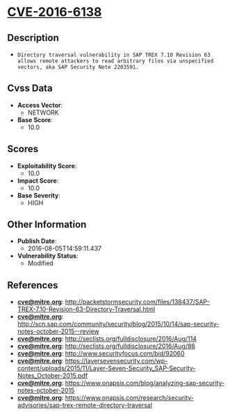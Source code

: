 
# [CVE-2016-6138](http://packetstormsecurity.com/files/138437/SAP-TREX-7.10-Revision-63-Directory-Traversal.html)

## Description

- `Directory traversal vulnerability in SAP TREX 7.10 Revision 63 allows remote attackers to read arbitrary files via unspecified vectors, aka SAP Security Note 2203591.`

## Cvss Data

- **Access Vector**:
  - NETWORK
- **Base Score**:
  - 10.0

## Scores

- **Exploitability Score**:
  - 10.0
- **Impact Score**:
  - 10.0
- **Base Severity**:
  - HIGH

## Other Information

- **Publish Date**:
  - 2016-08-05T14:59:11.437
- **Vulnerability Status**:
  - Modified

## References

- **cve@mitre.org**: http://packetstormsecurity.com/files/138437/SAP-TREX-7.10-Revision-63-Directory-Traversal.html
- **cve@mitre.org**: http://scn.sap.com/community/security/blog/2015/10/14/sap-security-notes-october-2015--review
- **cve@mitre.org**: http://seclists.org/fulldisclosure/2016/Aug/114
- **cve@mitre.org**: http://seclists.org/fulldisclosure/2016/Aug/86
- **cve@mitre.org**: http://www.securityfocus.com/bid/92060
- **cve@mitre.org**: https://layersevensecurity.com/wp-content/uploads/2015/11/Layer-Seven-Security_SAP-Security-Notes_October-2015.pdf
- **cve@mitre.org**: https://www.onapsis.com/blog/analyzing-sap-security-notes-october-2015
- **cve@mitre.org**: https://www.onapsis.com/research/security-advisories/sap-trex-remote-directory-traversal
